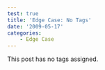 ```yaml
---
test: true
title: 'Edge Case: No Tags'
date: '2009-05-17'
categories:
    - Edge Case
---
```


This post has no tags assigned.

